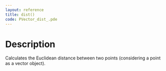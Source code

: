 ```yaml
---
layout: reference
title: dist()
code: PVector_dist_.pde
---
```


# Description

Calculates the Euclidean distance between two points (considering a point as a vector object).

